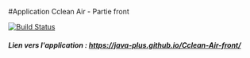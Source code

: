 #Application Cclean Air - Partie front

[![Build Status](https://travis-ci.org/java-plus/Cclean-Air-front.svg?branch=master)](https://travis-ci.org/java-plus/Cclean-Air-front)

##### Lien vers l'application : https://java-plus.github.io/Cclean-Air-front/

